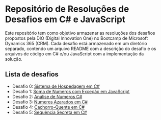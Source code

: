 # Repositório de Resoluções de Desafios em C# e JavaScript

Este repositório tem como objetivo armazenar as resoluções dos desafios propostos pela DIO (Digital Innovation One) no Bootcamp de Microsoft Dynamics 365 (CRM). Cada desafio está armazenado em um diretório separado, contendo um arquivo README com a descrição do desafio e os arquivos de código em C# e/ou JavaScript com a implementação da solução.

## Lista de desafios

* Desafio 0: [Sistema de Hospedagem em C#](https://github.com/HelioJr548/Bootcamp-Microsoft-Dynamics/blob/3a3ed30afbe3d72969bb173ff283491bb049d6c4/Desafios/Csharp/Sistema_De_Hospedagem "Acessar repo")
* Desafio 1: [Soma de Numeros com Exceção em JavaScript](https://github.com/HelioJr548/Bootcamp-Microsoft-Dynamics/blob/ea3933b540cda737b1cda0005f00c27367477a9a/Desafios/JavaScript/Soma_Numeros_excecao "Acessar repo")
* Desafio 2: [Análise de Numeros C#](https://github.com/HelioJr548/Bootcamp-Microsoft-Dynamics/blob/e50c12c637b66460f4d6c0ca37ebb8d83d5e4438/Desafios/Csharp/Analise_De_Numeros "Acessar repo")
* Desafio 3: [Numeros Azarados em C#](https://github.com/HelioJr548/Bootcamp-Microsoft-Dynamics/blob/e50c12c637b66460f4d6c0ca37ebb8d83d5e4438/Desafios/Csharp/Numeros_Azarados "Acessar repo")
* Desafio 4: [Cachorro-Quente em C#](https://github.com/HelioJr548/Bootcamp-Microsoft-Dynamics/blob/e50c12c637b66460f4d6c0ca37ebb8d83d5e4438/Desafios/Csharp/Cachorro_Quente "Acessar repo")
* Desafio 5: [Sequência Secreta em C#](https://github.com/HelioJr548/Bootcamp-Microsoft-Dynamics/blob/e50c12c637b66460f4d6c0ca37ebb8d83d5e4438/Desafios/Csharp/Sequencia_Secreta "Acessar repo")
